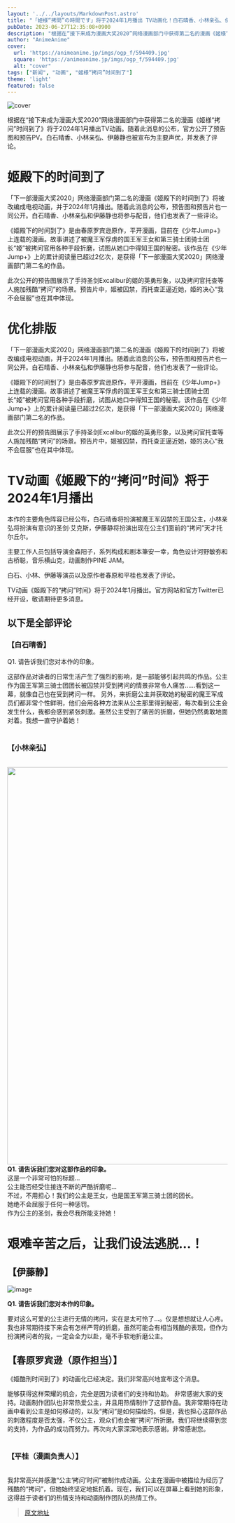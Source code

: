 ```yaml
---
layout: '../../layouts/MarkdownPost.astro'
title: "「姫様“拷問”の時間です」将于2024年1月播出 TV动画化！白石晴香、小林亲弘、伊藤静担任主要声优"
pubDate: 2023-06-27T12:35:08+0900
description: "根据在“接下来成为漫画大奖2020”网络漫画部门中获得第二名的漫画《姬様“拷问”时间到了》将于2024年1月播出TV动画。随着此消息的公布，官方公开了预告图和预告PV。白石晴香、小林亲弘、伊藤静也被宣布为主要声优，并发表了评论。"
author: "AnimeAnime"
cover:
  url: 'https://animeanime.jp/imgs/ogp_f/594409.jpg'
  square: 'https://animeanime.jp/imgs/ogp_f/594409.jpg'
  alt: "cover"
tags: ["新闻", "动画", "姬様“拷问”时间到了"]
theme: 'light'
featured: false
---
```


![cover](https://animeanime.jp/imgs/ogp_f/594409.jpg)

根据在“接下来成为漫画大奖2020”网络漫画部门中获得第二名的漫画《姬様“拷问”时间到了》将于2024年1月播出TV动画。随着此消息的公布，官方公开了预告图和预告PV。白石晴香、小林亲弘、伊藤静也被宣布为主要声优，并发表了评论。

# 姬殿下的时间到了

「下一部漫画大奖2020」网络漫画部门第二名的漫画《姬殿下的时间到了》将被改编成电视动画，并于2024年1月播出。随着此消息的公布，预告图和预告片也一同公开。白石晴香、小林亲弘和伊藤静也将参与配音，他们也发表了一些评论。

《姬殿下的时间到了》是由春原罗宾逊原作，平开漫画，目前在《少年Jump+》上连载的漫画。故事讲述了被魔王军俘虏的国王军王女和第三骑士团骑士团长“姬”被拷问官用各种手段折磨，试图从她口中得知王国的秘密。该作品在《少年Jump+》上的累计阅读量已超过2亿次，是获得「下一部漫画大奖2020」网络漫画部门第二名的作品。

此次公开的预告图展示了手持圣剑Excalibur的姬的英勇形象，以及拷问官托查等人施加残酷“拷问”的场景。预告片中，姬被囚禁，而托查正逼近她，姬的决心“我不会屈服”也在其中体现。

# 优化排版

「下一部漫画大奖2020」网络漫画部门第二名的漫画《姬殿下的时间到了》将被改编成电视动画，并于2024年1月播出。随着此消息的公布，预告图和预告片也一同公开。白石晴香、小林亲弘和伊藤静也将参与配音，他们也发表了一些评论。

《姬殿下的时间到了》是由春原罗宾逊原作，平开漫画，目前在《少年Jump+》上连载的漫画。故事讲述了被魔王军俘虏的国王军王女和第三骑士团骑士团长“姬”被拷问官用各种手段折磨，试图从她口中得知王国的秘密。该作品在《少年Jump+》上的累计阅读量已超过2亿次，是获得「下一部漫画大奖2020」网络漫画部门第二名的作品。

此次公开的预告图展示了手持圣剑Excalibur的姬的英勇形象，以及拷问官托查等人施加残酷“拷问”的场景。预告片中，姬被囚禁，而托查正逼近她，姬的决心“我不会屈服”也在其中体现。
# TV动画《姬殿下的“拷问”时间》将于2024年1月播出

本作的主要角色阵容已经公布，白石晴香将扮演被魔王军囚禁的王国公主，小林亲弘将扮演有意识的圣剑·艾克斯，伊藤静将扮演出现在公主们面前的“拷问”天才托尔丘尔。

主要工作人员包括导演金森阳子，系列构成和剧本筆安一幸，角色设计河野敏弥和古桥聪，音乐横山克，动画制作PINE JAM。

白石、小林、伊藤等演员以及原作者春原和平桂也发表了评论。

TV动画《姬殿下的“拷问”时间》将于2024年1月播出。官方网站和官方Twitter已经开设，敬请期待更多消息。

## 以下是全部评论

### 【白石晴香】

Q1. 请告诉我们您对本作的印象。

这部作品对读者的日常生活产生了强烈的影响，是一部能够引起共鸣的作品。公主作为国王军第三骑士团团长被囚禁并受到拷问的情景非常令人痛苦……看到这一幕，就像自己也在受到拷问一样。
另外，来折磨公主并获取她的秘密的魔王军成员们都非常个性鲜明，他们会用各种方法来从公主那里得到秘密，每次看到公主会发生什么，我都会感到紧张刺激。虽然公主受到了痛苦的折磨，但她仍然勇敢地面对着。我想一直守护着她！<br><br><h3 class="subtitle">【小林亲弘】</h3><br><img src="https://animeanime.jp/imgs/zoom/594411.jpg" class="inline-article-image" width="640" height="906"><br><span style="font-weight:bold;">Q1. 请告诉我们您对这部作品的印象。</span><br>这是一个非常可怕的标题...<br>公主能否经受住接连不断的严酷折磨呢...<br>不过，不用担心！我们的公主是王女，也是国王军第三骑士团的团长。<br>她绝不会屈服于任何一种惩罚。<br>作为公主的圣剑，我会尽我所能支持她！
# 艰难辛苦之后，让我们设法逃脱...！ 

## 【伊藤静】

![image](https://animeanime.jp/imgs/zoom/594413.jpg)

**Q1. 请告诉我们您对本作的印象。**

要对这么可爱的公主进行无情的拷问，实在是太可怜了...。仅是想想就让人心疼。我也非常期待接下来会有怎样严苛的折磨，虽然可能会有相当残酷的表现，但作为扮演拷问者的我，一定会全力以赴，毫不手软地折磨公主。

## 【春原罗宾逊（原作担当）】

《姬酷刑时间到了》的动画化已经决定。我们非常高兴地宣布这个消息。

能够获得这样荣耀的机会，完全是因为读者们的支持和协助。
非常感谢大家的支持。动画制作团队也非常热爱公主，并且用热情制作了这部作品。我非常期待在动画中看到公主是如何移动的，以及“拷问”是如何描绘的。但是，我也担心这部作品的刺激程度是否太强，不仅公主，观众们也会被“拷问”所折磨。我们将继续得到您的支持，为作品的成功而努力。再次向大家深深地表示感谢。非常感谢您。<br><br><h3 class="subtitle">【平桂（漫画负责人）】</h3><br>我非常高兴并感激“公主‘拷问’时间”被制作成动画。公主在漫画中被描绘为经历了残酷的“拷问”，但她始终坚定地抵抗着。现在，我们可以在屏幕上看到她的形象，这得益于读者们的热情支持和动画制作团队的热情工作。

>[原文地址](https://animeanime.jp/article/2023/06/27/78190.html)  